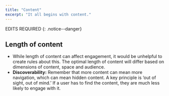 ```yaml
---
title: "Content"
excerpt: "It all begins with content."
---
```


EDITS REQUIRED
{: .notice--danger}

## Length of content

* While length of content can affect engagement, it would be unhelpful to create rules about this. The optimal length of content will differ based on dimensions of content, space and audience.
* __Discoverability:__ Remember that more content can mean more navigation, which can mean hidden content. A key principle is ‘out of sight, out of mind.’ If a user has to find the content, they are much less likely to engage with it.